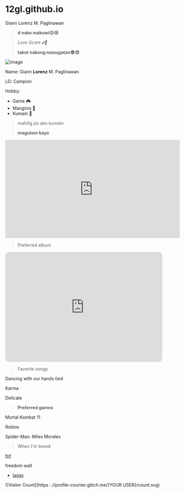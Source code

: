 # 12gl.github.io
Giann Lorenz M. Paglinawan

>**d nako makuwi😔😢**

>*Love Scars 💕🤞*

>**takot nakong masugatan😨😰**

![image](https://user-images.githubusercontent.com/122326823/212214712-9b52b621-c829-498f-a561-2656d57074ea.png)

Name: Giann **Lorenz** M. Paglinawan

LG: Campion

Hobby:
- Game 🎮
- Manginis 🤪
- Kumain 🍕

>mahilig po ako kumain

>**magutom kayo**

<iframe width="560" height="315" src="https://www.youtube.com/embed/HgHNr_67Ma4" title="YouTube video player" frameborder="0" allow="accelerometer; autoplay; clipboard-write; encrypted-media; gyroscope; picture-in-picture; web-share" allowfullscreen></iframe>



> Preferred album

<iframe style="border-radius:12px" src="https://open.spotify.com/embed/album/4moVP48t9bji7djUc5VOvi?utm_source=generator" width="100%" height="352" frameBorder="0" allowfullscreen="" allow="autoplay; clipboard-write; encrypted-media; fullscreen; picture-in-picture" loading="lazy"></iframe>

>Favorite songs




Dancing with our hands tied

Karma

Delicate


>**Preferred games**


Mortal Kombat 11

Roblox

Spider-Man: Miles Morales


>When I'm bored

[fnf](https://fnfgame.co/)


freedom wall 
- [lagay](padlet.com/glpaglinawan/)


![Visitor Count](https : //profile-counter.glitch.me/{YOUR USER}/count.svg)


